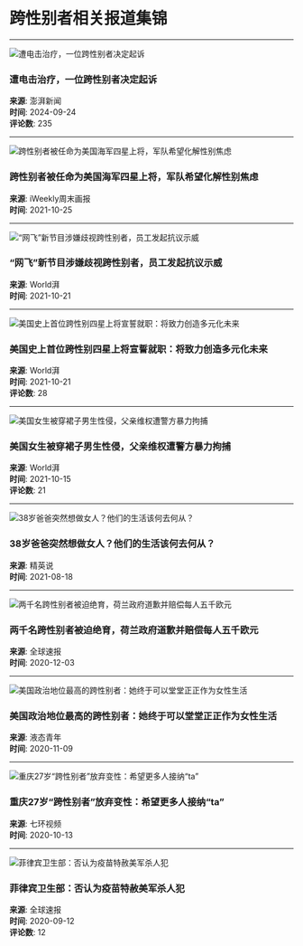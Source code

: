 # 跨性别者相关报道集锦

---

![遭电击治疗，一位跨性别者决定起诉](https://imagecloud.thepaper.cn/thepaper/image/323/352/782.jpg?x-oss-process=image/resize,w_332)  
### 遭电击治疗，一位跨性别者决定起诉  
**来源**: 澎湃新闻  
**时间**: 2024-09-24  
**评论数**: 235  

---

![跨性别者被任命为美国海军四星上将，军队希望化解性别焦虑](https://imagepphcloud.thepaper.cn/pph/image/160/387/673.jpg?x-oss-process=image/resize,w_332)  
### 跨性别者被任命为美国海军四星上将，军队希望化解性别焦虑  
**来源**: iWeekly周末画报  
**时间**: 2021-10-25  

---

![“网飞”新节目涉嫌歧视跨性别者，员工发起抗议示威](https://imagecloud.thepaper.cn/thepaper/image/159/762/365.jpg?x-oss-process=image/resize,w_332)  
### “网飞”新节目涉嫌歧视跨性别者，员工发起抗议示威  
**来源**: World湃  
**时间**: 2021-10-21  

---

![美国史上首位跨性别四星上将宣誓就职：将致力创造多元化未来](https://imagecloud.thepaper.cn/thepaper/image/159/726/987.jpeg?x-oss-process=image/resize,w_332)  
### 美国史上首位跨性别四星上将宣誓就职：将致力创造多元化未来  
**来源**: World湃  
**时间**: 2021-10-21  
**评论数**: 28  

---

![美国女生被穿裙子男生性侵，父亲维权遭警方暴力拘捕](https://imagecloud.thepaper.cn/thepaper/image/158/771/683.jpeg?x-oss-process=image/resize,w_332)  
### 美国女生被穿裙子男生性侵，父亲维权遭警方暴力拘捕  
**来源**: World湃  
**时间**: 2021-10-15  
**评论数**: 21  

---

![38岁爸爸突然想做女人？他们的生活该何去何从？](https://imagepphcloud.thepaper.cn/pph/image/148/993/556.jpg?x-oss-process=image/resize,w_332)  
### 38岁爸爸突然想做女人？他们的生活该何去何从？  
**来源**: 精英说  
**时间**: 2021-08-18   

---

![两千名跨性别者被迫绝育，荷兰政府道歉并赔偿每人五千欧元](https://imagecloud.thepaper.cn/thepaper/image/102/42/810.png?x-oss-process=image/resize,w_332)  
### 两千名跨性别者被迫绝育，荷兰政府道歉并赔偿每人五千欧元  
**来源**: 全球速报  
**时间**: 2020-12-03   

---

![美国政治地位最高的跨性别者：她终于可以堂堂正正作为女性生活](https://imagecloud.thepaper.cn/thepaper/image/97/888/174.jpg?x-oss-process=image/resize,w_332)  
### 美国政治地位最高的跨性别者：她终于可以堂堂正正作为女性生活  
**来源**: 液态青年  
**时间**: 2020-11-09  

---

![重庆27岁“跨性别者”放弃变性：希望更多人接纳“ta”](https://imagecloud.thepaper.cn/thepaper/image/93/324/250.jpg?x-oss-process=image/resize,w_332)  
### 重庆27岁“跨性别者”放弃变性：希望更多人接纳“ta”  
**来源**: 七环视频  
**时间**: 2020-10-13  

---

![菲律宾卫生部：否认为疫苗特赦美军杀人犯](https://imagecloud.thepaper.cn/thepaper/image/88/150/587.jpg?x-oss-process=image/resize,w_332)  
### 菲律宾卫生部：否认为疫苗特赦美军杀人犯  
**来源**: 全球速报  
**时间**: 2020-09-12  
**评论数**: 12  
